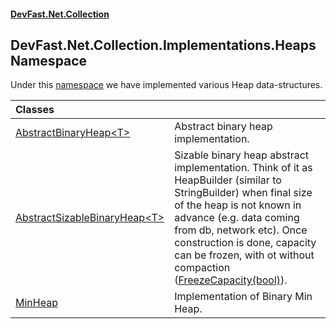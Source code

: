 #### [DevFast.Net.Collection](index.md 'index')

## DevFast.Net.Collection.Implementations.Heaps Namespace

Under this [namespace](https://docs.microsoft.com/en-us/dotnet/csharp/language-reference/keywords/namespace 'https://docs.microsoft.com/en-us/dotnet/csharp/language-reference/keywords/namespace') we have implemented various Heap data-structures.

| Classes | |
| :--- | :--- |
| [AbstractBinaryHeap&lt;T&gt;](DevFast.Net.Collection.Implementations.Heaps.AbstractBinaryHeap_T_.md 'DevFast.Net.Collection.Implementations.Heaps.AbstractBinaryHeap<T>') | Abstract binary heap implementation. |
| [AbstractSizableBinaryHeap&lt;T&gt;](DevFast.Net.Collection.Implementations.Heaps.AbstractSizableBinaryHeap_T_.md 'DevFast.Net.Collection.Implementations.Heaps.AbstractSizableBinaryHeap<T>') | Sizable binary heap abstract implementation. Think of it as HeapBuilder (similar to StringBuilder) when final size of the heap is not known in advance (e.g. data coming from db, network etc). Once construction is done, capacity can be frozen, with ot without compaction ([FreezeCapacity(bool)](DevFast.Net.Collection.Implementations.Heaps.AbstractSizableBinaryHeap_T_.md#DevFast.Net.Collection.Implementations.Heaps.AbstractSizableBinaryHeap_T_.FreezeCapacity(bool) 'DevFast.Net.Collection.Implementations.Heaps.AbstractSizableBinaryHeap<T>.FreezeCapacity(bool)')). |
| [MinHeap](DevFast.Net.Collection.Implementations.Heaps.MinHeap.md 'DevFast.Net.Collection.Implementations.Heaps.MinHeap') | Implementation of Binary Min Heap. |
